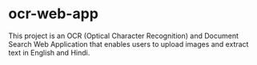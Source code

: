# ocr-web-app
This project is an OCR (Optical Character Recognition) and Document Search Web Application that enables users to upload images and extract text in English and Hindi.
